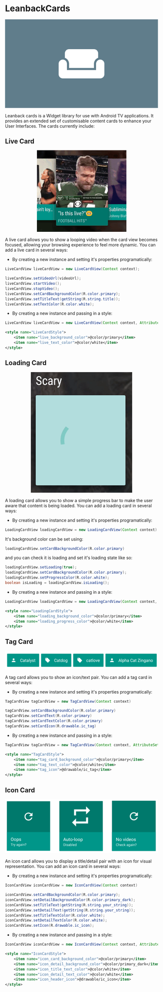 # LeanbackCards

<p align="center">
    <img src="images/title_image.png" alt="Live Card"/>
</p>

Leanback cards is a Widget library for use with Android TV applications. It provides an extended set of
customisable content cards to enhance your User Interfaces. The cards currently include:

## Live Card

<p align="center">
    <img src="images/live_card.gif" alt="Live Card"/>
</p>

A live card allows you to show a looping video when the card view becomes focused, allowing your
browsing experience to feel more dynamic. You can add a live card in several ways:

- By creating a new instance and setting it's properties programatically:

```java
LiveCardView liveCardView = new LiveCardView(Context context);
```

```java
liveCardView.setVideoUrl(videoUrl);
liveCardView.startVideo();
liveCardView.stopVideo();
liveCardView.setCardBackgroundColor(R.color.primary);
liveCardView.setTitleText(getString(R.string.title));
liveCardView.setTextColor(R.color.white);
```

- By creating a new instance and passing in a style:

```java
LiveCardView liveCardView = new LiveCardView(Context context, AttributeSet attrs);
```

```xml
<style name="LiveCardStyle">
    <item name="live_background_color">@color/primary</item>
    <item name="live_text_color">@color/white</item>
</style>
```

## Loading Card

<p align="center">
    <img src="images/loading.gif" alt="Loading Card"/>
</p>

A loading card allows you to show a simple progress bar to make the user aware that content is being
loaded. You can add a loading card in several ways:

- By creating a new instance and setting it's properties programatically:

```java
LoadingCardView loadingCardView = new LoadingCardView(Context context)
```

It's background color can be set using:

```java
loadingCardView.setCardBackgroundColor(R.color.primary)
```

and you can check it is loading and set it's loading state like so:

```java
loadingCardView.setLoading(true);
loadingCardView.setCardBackgroundColor(R.color.primary);
loadingCardView.setProgressColor(R.color.white);
boolean isLoading = loadingCardView.isLoading();
```

- By creating a new instance and passing in a style:

```java
LoadingCardView loadingCardView = new LoadingCardView(Context context, AttributeSet attrs)
```

```xml
<style name="LoadingCardStyle">
    <item name="loading_background_color">@color/primary</item>
    <item name="loading_progress_color">@color/white</item>
</style>
```

## Tag Card

<p align="center">
    <img src="images/tag_card.png" alt="Tag Card"/>
</p>

A tag card allows you to show an icon/text pair. You can add a tag card in several ways:

- By creating a new instance and setting it's properties programatically:

```java
TagCardView tagCardView = new TagCardView(Context context)
```

```java
tagCardView.setCardBackgroundColor(R.color.primary)
tagCardView.setCardText(R.color.primary)
tagCardView.setCardTextColor(R.color.primary)
tagCardView.setCardIcon(R.drawable.ic_tag)
```

- By creating a new instance and passing in a style:

```java
TagCardView tagCardView = new TagCardView(Context context, AttributeSet attrs)
```

```xml
<style name="TagCardStyle">
    <item name="tag_card_background_color">@color/primary</item>
    <item name="tag_text_color">@color/white</item>
    <item name="tag_icon">@drawable/ic_tag</item>
</style>
```

## Icon Card

<p align="center">
    <img src="images/icon_card.png" alt="Icon Card"/>
</p>

An icon card allows you to display a title/detail pair with an icon for visual representation. You
can add an icon card in several ways:

- By creating a new instance and setting it's properties programatically:

```java
IconCardView iconCardView = new IconCardView(Context context)
```

```java
iconCardView.setCardBackgroundColor(R.color.primary);
iconCardView.setDetailBackgroundColor(R.color.primary_dark);
iconCardView.setTitleText(getString(R.string.your_string));
iconCardView.setDetailText(getString(R.string.your_string));
iconCardView.setTitleTextColor(R.color.white);
iconCardView.setDetailTextColor(R.color.white);
iconCardView.setIcon(R.drawable.ic_icon);
```

- By creating a new instance and passing in a style:

```java
IconCardView iconCardView = new IconCardView(Context context, AttributeSet attrs)
```

```xml
<style name="IconCardStyle">
    <item name="icon_card_background_color">@color/primary</item>
    <item name="icon_detail_background_color">@color/primary_dark</item>
    <item name="icon_title_text_color">@color/white</item>
    <item name="icon_detail_text_color">@color/white</item>
    <item name="icon_header_icon">@drawable/ic_icon</item>
</style>
```
